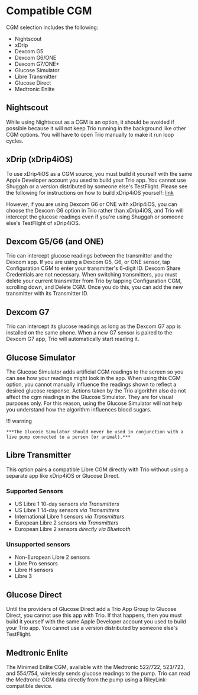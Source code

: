 # Compatible CGM

CGM selection includes the following:

* Nightscout
* xDrip
* Dexcom G5
* Dexcom G6/ONE
* Dexcom G7/ONE+
* Glucose Simulator
* Libre Transmitter
* Glucose Direct
* Medtronic Enlite

## Nightscout
While using Nightscout as a CGM is an option, it should be avoided if possible because it will not keep Trio running in the background like other CGM options. You will have to open Trio manually to make it run loop cycles.

## xDrip (xDrip4iOS)
To use xDrip4iOS as a CGM source, you must build it yourself with the same Apple Developer account you used to build your Trio app. You cannot use Shuggah or a version distributed by someone else's TestFlight. Please see the following for instructions on how to build xDrip4iOS yourself: [link](../../operate/build.md#xdrip4ios-or-glucose-direct-as-cgm-source)

However, if you are using Dexcom G6 or ONE with xDrip4iOS, you can choose the Dexcom G6 option in Trio rather than xDrip4iOS, and Trio will intercept the glucose readings even if you're using Shuggah or someone else's TestFlight of xDrip4iOS.

## Dexcom G5/G6 (and ONE)
Trio can intercept glucose readings between the transmitter and the Dexcom app. If you are using a Dexcom G5, G6, or ONE sensor, tap Configuration CGM to enter your transmitter's 6-digit ID. Dexcom Share Credentials are not necessary. When switching transmitters, you must delete your current transmitter from Trio by tapping Configuration CGM, scrolling down, and Delete CGM. Once you do this, you can add the new transmitter with its Transmitter ID.

## Dexcom G7
Trio can intercept its glucose readings as long as the Dexcom G7 app is installed on the same phone. When a new G7 sensor is paired to the Dexcom G7 app, Trio will automatically start reading it.

## Glucose Simulator
The Glucose Simulator adds artificial CGM readings to the screen so you can see how your readings might look in the app. When using this CGM option, you cannot manually influence the readings shown to reflect a desired glucose response. Actions taken by the Trio algorithm also do not affect the cgm readings in the Glucose Simulator. They are for visual purposes only. For this reason, using the Glucose Simulator will not help you understand how the algorithm influences blood sugars.

!!! warning
    
    ***The Glucose Simulator should never be used in conjunction with a live pump connected to a person (or animal).***

## Libre Transmitter
This option pairs a compatible Libre CGM directly with Trio without using a separate app like xDrip4iOS or Glucose Direct.

### Supported Sensors
* US Libre 1 10-day sensors *via Transmitters*
* US Libre 1 14-day sensors *via Transmitters*
* International Libre 1 sensors *via Transmitters*
* European Libre 2 sensors *via Transmitters*
* European Libre 2 sensors *directly via Bluetooth*

### Unsupported sensors
* Non-European Libre 2 sensors
* Libre Pro sensors
* Libre H sensors
* Libre 3
  
## Glucose Direct
Until the providers of Glucose Direct add a Trio App Group to Glucose Direct, you cannot use this app with Trio. If that happens, then you must build it yourself with the same Apple Developer account you used to build your Trio app. You cannot use a version distributed by someone else's TestFlight.

## Medtronic Enlite
The Minimed Enlite CGM, available with the Medtronic 522/722, 523/723, and 554/754, wirelessly sends glucose readings to the pump. Trio can read the Medtronic CGM data directly from the pump using a RileyLink-compatible device.
